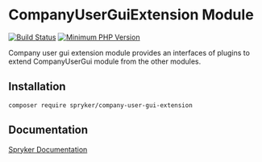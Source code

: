 # CompanyUserGuiExtension Module
[![Build Status](https://travis-ci.org/spryker/company-user-gui-extension.svg)](https://travis-ci.org/spryker/company-user-gui-extension)
[![Minimum PHP Version](https://img.shields.io/badge/php-%3E%3D%207.2-8892BF.svg)](https://php.net/)

Company user gui extension module provides an interfaces of plugins to extend CompanyUserGui module from the other modules.

## Installation

```
composer require spryker/company-user-gui-extension
```

## Documentation

[Spryker Documentation](https://academy.spryker.com/developing_with_spryker/module_guide/modules.html)
